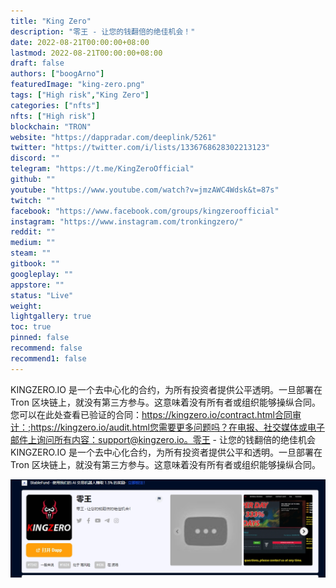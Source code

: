 ```yaml
---
title: "King Zero"
description: "零王 - 让您的钱翻倍的绝佳机会！"
date: 2022-08-21T00:00:00+08:00
lastmod: 2022-08-21T00:00:00+08:00
draft: false
authors: ["boogArno"]
featuredImage: "king-zero.png"
tags: ["High risk","King Zero"]
categories: ["nfts"]
nfts: ["High risk"]
blockchain: "TRON"
website: "https://dappradar.com/deeplink/5261"
twitter: "https://twitter.com/i/lists/1336768628302213123"
discord: ""
telegram: "https://t.me/KingZeroOfficial"
github: ""
youtube: "https://www.youtube.com/watch?v=jmzAWC4Wdsk&t=87s"
twitch: ""
facebook: "https://www.facebook.com/groups/kingzeroofficial"
instagram: "https://www.instagram.com/tronkingzero/"
reddit: ""
medium: ""
steam: ""
gitbook: ""
googleplay: ""
appstore: ""
status: "Live"
weight: 
lightgallery: true
toc: true
pinned: false
recommend: false
recommend1: false
---
```

KINGZERO.IO 是一个去中心化的合约，为所有投资者提供公平透明。一旦部署在 Tron 区块链上，就没有第三方参与。这意味着没有所有者或组织能够操纵合同。您可以在此处查看已验证的合同：https://kingzero.io/contract.html合同审计：;https://kingzero.io/audit.html您需要更多问题吗？在电报、社交媒体或电子邮件上询问所有内容：support@kingzero.io。零王 - 让您的钱翻倍的绝佳机会KINGZERO.IO 是一个去中心化合约，为所有投资者提供公平和透明。一旦部署在 Tron 区块链上，就没有第三方参与。这意味着没有所有者或组织能够操纵合同。

![1](1.jpg)